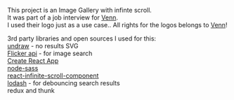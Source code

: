 This project is an Image Gallery with infinte scroll.
</br>
It was part of a job interview for [Venn](https://venn.city/).
</br>
I used their logo just as a use case.. All rights for the logos belongs to [Venn](https://venn.city/)!
</br>

3rd party libraries and open sources I used for this:
</br>
[undraw](https://undraw.co/illustrations) - no results SVG
</br>
[Flicker api](https://www.flickr.com/) - for image search
</br>
[Create React App](https://github.com/facebook/create-react-app)
</br>
[node-sass](https://github.com/sass/node-sass)
</br>
[react-infinite-scroll-component](https://www.npmjs.com/package/react-infinite-scroll-component)
</br>
[lodash](https://lodash.com/) - for debouncing search results
</br>
redux and thunk
